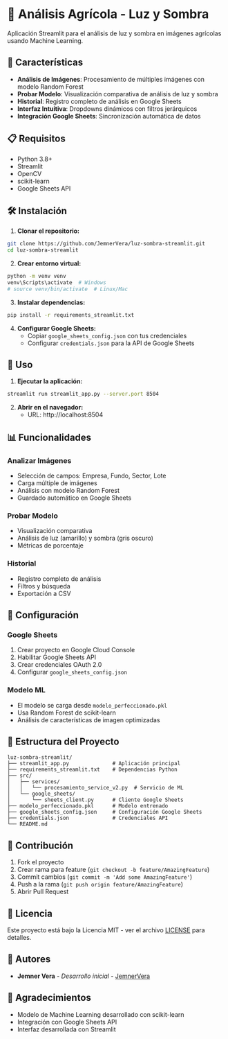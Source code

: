 # 🌱 Análisis Agrícola - Luz y Sombra

Aplicación Streamlit para el análisis de luz y sombra en imágenes agrícolas usando Machine Learning.

## 🚀 Características

- **Análisis de Imágenes**: Procesamiento de múltiples imágenes con modelo Random Forest
- **Probar Modelo**: Visualización comparativa de análisis de luz y sombra
- **Historial**: Registro completo de análisis en Google Sheets
- **Interfaz Intuitiva**: Dropdowns dinámicos con filtros jerárquicos
- **Integración Google Sheets**: Sincronización automática de datos

## 📋 Requisitos

- Python 3.8+
- Streamlit
- OpenCV
- scikit-learn
- Google Sheets API

## 🛠️ Instalación

1. **Clonar el repositorio:**
```bash
git clone https://github.com/JemnerVera/luz-sombra-streamlit.git
cd luz-sombra-streamlit
```

2. **Crear entorno virtual:**
```bash
python -m venv venv
venv\Scripts\activate  # Windows
# source venv/bin/activate  # Linux/Mac
```

3. **Instalar dependencias:**
```bash
pip install -r requirements_streamlit.txt
```

4. **Configurar Google Sheets:**
   - Copiar `google_sheets_config.json` con tus credenciales
   - Configurar `credentials.json` para la API de Google Sheets

## 🎯 Uso

1. **Ejecutar la aplicación:**
```bash
streamlit run streamlit_app.py --server.port 8504
```

2. **Abrir en el navegador:**
   - URL: http://localhost:8504

## 📊 Funcionalidades

### Analizar Imágenes
- Selección de campos: Empresa, Fundo, Sector, Lote
- Carga múltiple de imágenes
- Análisis con modelo Random Forest
- Guardado automático en Google Sheets

### Probar Modelo
- Visualización comparativa
- Análisis de luz (amarillo) y sombra (gris oscuro)
- Métricas de porcentaje

### Historial
- Registro completo de análisis
- Filtros y búsqueda
- Exportación a CSV

## 🔧 Configuración

### Google Sheets
1. Crear proyecto en Google Cloud Console
2. Habilitar Google Sheets API
3. Crear credenciales OAuth 2.0
4. Configurar `google_sheets_config.json`

### Modelo ML
- El modelo se carga desde `modelo_perfeccionado.pkl`
- Usa Random Forest de scikit-learn
- Análisis de características de imagen optimizadas

## 📁 Estructura del Proyecto

```
luz-sombra-streamlit/
├── streamlit_app.py              # Aplicación principal
├── requirements_streamlit.txt    # Dependencias Python
├── src/
│   ├── services/
│   │   └── procesamiento_service_v2.py  # Servicio de ML
│   └── google_sheets/
│       └── sheets_client.py      # Cliente Google Sheets
├── modelo_perfeccionado.pkl      # Modelo entrenado
├── google_sheets_config.json     # Configuración Google Sheets
├── credentials.json              # Credenciales API
└── README.md
```

## 🤝 Contribución

1. Fork el proyecto
2. Crear rama para feature (`git checkout -b feature/AmazingFeature`)
3. Commit cambios (`git commit -m 'Add some AmazingFeature'`)
4. Push a la rama (`git push origin feature/AmazingFeature`)
5. Abrir Pull Request

## 📄 Licencia

Este proyecto está bajo la Licencia MIT - ver el archivo [LICENSE](LICENSE) para detalles.

## 👥 Autores

- **Jemner Vera** - *Desarrollo inicial* - [JemnerVera](https://github.com/JemnerVera)

## 🙏 Agradecimientos

- Modelo de Machine Learning desarrollado con scikit-learn
- Integración con Google Sheets API
- Interfaz desarrollada con Streamlit